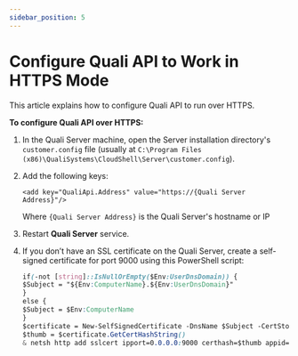 ```yaml
---
sidebar_position: 5
---
```


# Configure Quali API to Work in HTTPS Mode

This article explains how to configure Quali API to run over HTTPS.

**To configure Quali API over HTTPS:**

1. In the Quali Server machine, open the Server installation directory's `customer.config` file (usually at `C:\Program Files (x86)\QualiSystems\CloudShell\Server\customer.config`).
2. Add the following keys:
    
    `<add key="QualiApi.Address" value="https://{Quali Server Address}"/>`
    
    Where `{Quali Server Address}` is the Quali Server's hostname or IP
    
3. Restart **Quali Server** service.
4. If you don’t have an SSL certificate on the Quali Server, create a self-signed certificate for port 9000 using this PowerShell script:
    
    ```css
    if(-not [string]::IsNullOrEmpty($Env:UserDnsDomain)) {
    $Subject = "${Env:ComputerName}.${Env:UserDnsDomain}"
    }
    else {
    $Subject = $Env:ComputerName
    }
    $certificate = New-SelfSignedCertificate -DnsName $Subject -CertStoreLocation "cert:\LocalMachine\My"
    $thumb = $certificate.GetCertHashString()
    & netsh http add sslcert ipport=0.0.0.0:9000 certhash=$thumb appid=`{1b1e7a9d-1af7-4922-88b9-8220e09cc072`}
    ```
